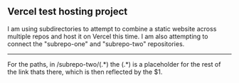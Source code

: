 ## Vercel test hosting project

I am using subdirectories to attempt to combine a static website across multiple repos and host it on Vercel this time. I am also attempting to connect the "subrepo-one" and "subrepo-two" repositories.

---

For the paths, in /subrepo-two/(.\*) the (.\*) is a placeholder for the rest of the link thats there, which is then reflected by the $1.
